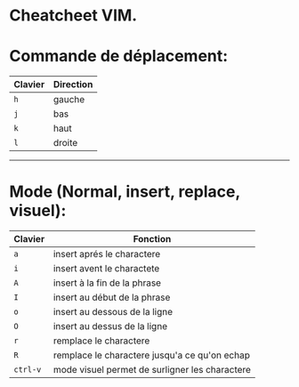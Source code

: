 Cheatcheet VIM.
======


# Commande de déplacement:

|Clavier|Direction|
|-------|---------|
|`h`	|gauche|
|`j`|bas|
|`k`|haut|
|`l`|droite|

-----------

# Mode (Normal, insert, replace, visuel):

|Clavier|Fonction|
|-------|--------|
|`a`|insert aprés le charactere|
|`i`|insert avent le charactete|
|`A`|insert à la fin de la phrase|
|`I`|insert au début de la phrase|
|`o`|insert au dessous de la ligne|
|`O`|insert au dessus de la ligne|
|`r`|remplace le charactere|
|`R`|remplace le charactere jusqu'a ce qu'on echap|
|`ctrl-v`|mode visuel permet de surligner les charactere|

